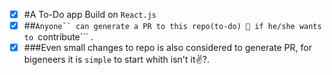 - [x] #A To-Do app Build on ```React.js``` 
- [x] ##```Anyone`` can generate a PR to this repo(to-do) 🤗 if he/she wants to ```contribute``` .
- [x] ###Even small changes to repo is also considered to generate PR, for bigeneers it is ```simple``` to start whith isn't it✌️?.
